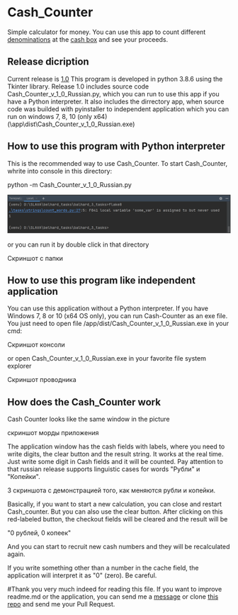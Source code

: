 # Cash_Counter

Simple calculator for money. 
You can use this app to count different [denominations](https://lh3.googleusercontent.com/proxy/eoItzo6Pq3MYEF2ZBOE_LJLxXkwQ6Nlw1EeUpoUohVvHMYpXhvGwpW0ApVba_8TJ4KKQKqvaP7lLdMz-J1aC5e__hvhBQhVPzYPverrr6AVOPkwHhQSbK5v2mnB_7JQ) at the [cash box](https://encrypted-tbn0.gstatic.com/images?q=tbn:ANd9GcSfWo95c7fb43NLy_aYO1JfRh06EelQSp4lgA&usqp=CAU) and see your proceeds.

## Release dicription

Current release is [1.0](https://github.com/Andrew-Rand/Cash_Counter.git) 
This program is developed in python 3.8.6 using the Tkinter library.
Release 1.0 includes source code Cash_Counter_v_1_0_Russian.py, which you can run to use this app if you have a Python interpreter. It also includes the dirrectory app, when source code was builded with pyinstaller to independent application which you can run on windows 7, 8, 10 (only x64) (\app\dist\Cash_Counter_v_1_0_Russian.exe) 

## How to use this program with Python interpreter

This is the recommended way to use Cash_Counter.
To start Cash_Counter, whrite into console in this directory:

  python -m Cash_Counter_v_1_0_Russian.py
  
![flake8 не прошел](pictures/flake8-fail.png)

or you can run it by double click in that directory

Скриншот с папки

## How to use this program like independent application

You can use this application without a Python interpreter.
If you have Windows 7, 8 or 10 (x64 OS only), you can run Cash-Counter as an exe file.
You just need to open file /app/dist/Cash_Counter_v_1_0_Russian.exe in your cmd:

Скриншот консоли

or open Cash_Counter_v_1_0_Russian.exe in your favorite file system explorer

Скриншот проводника

## How does the Cash_Counter work

Cash Counter looks like the same window in the picture

скриншот морды приложения

The application window has the cash fields with labels, where you need to write digits, the clear button and the result string.
It works at the real time. Just write some digit in Cash fields and it will be counted.
Pay attention to that russian release supports linguistic cases for words "Рубли" и "Копейки".

3 скриншота с демонстрацией того, как меняются рубли и копейки.

Basically, if you want to start a new calculation, you can close and restart Cash_counter. But you can also use the clear button. After clicking on this red-labeled button, the checkout fields will be cleared and the result will be

  "0 рублей, 0 копеек"
  
And you can start to recruit new cash numbers and they will be recalculated again.

If you write something other than a number in the cache field, the application will interpret it as "0" (zero). Be careful.

#Thank you very much indeed for reading this file.
If you want to improve readme.md or the application, you can send me a [message](xseven693@gmail.com) or clone [this repo](https://github.com/Andrew-Rand/Cash_Counter.git) and send me your Pull Request.



